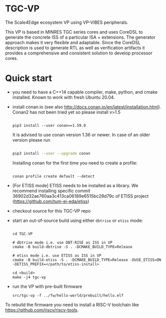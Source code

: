 # TGC-VP
The Scale4Edge ecosystem VP using VP-VIBES peripherals.

This VP is based in MINRES TGC series cores and uses CoreDSL to generate the concrete ISS 
of a particular ISA + extensions. The generator approach makes it very flexible and adaptable.
Since the CoreDSL description is used to generate RTL as well as verification artifacts it 
provides a comprehensive and consistent solution to develop processor cores.

# Quick start

* you need to have a C++14 capable compiler, make, python, and cmake installed. Known to work with fresh Ubuntu 20.04.

* install conan.io (see also http://docs.conan.io/en/latest/installation.html). Conan2 has not been tried yet so please install v>1.5
  
  ```

  pip3 install --user conan==1.59.0

  ```
  
  It is advised to use conan version 1.36 or newer. In case of an older version please run
  
  ```sh

  pip3 install --user --upgrade conan

  ``` 
  
  Installing conan for the first time you need to create a profile:
  
  ```
  
  conan profile create default --detect
  
  ```
* [For ETISS mode] ETISS needs to be installed as a library. We recommend installing specific commit 36902d32ae760aa3c413ca06189e6515bc28d79c of ETISS project (https://github.com/tum-ei-eda/etiss)  
  
* checkout source for this TGC-VP repo

* start an out-of-source build using either `dbtrise` or `etiss` mode:
  
  ```

  cd TGC-VP

  # dbtrise mode i.e. use DBT-RISE as ISS in VP
  cmake -B build-dbtrise -S . -DCMAKE_BUILD_TYPE=Release

  # etiss mode i.e. use ETISS as ISS in VP
  cmake -B build-etiss -S . -DCMAKE_BUILD_TYPE=Release -DUSE_ETISS=ON -DETISS_PREFIX=</path/to/etiss-install>

  cd <build>
  make -j4 tgc-vp

  ```
  
* run the VP with pre-built firmware
  ```
  src/tgc-vp -f ../fw/hello-world/prebuilt/hello.elf 

  ```
  
To rebuild the firmware you need to install a RISC-V toolchain like https://github.com/riscv/riscv-tools.
